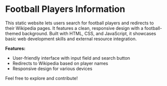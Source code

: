 # Football Players Information

This static website lets users search for football players and redirects to their Wikipedia pages. It features a clean, responsive design with a football-themed background. Built with HTML, CSS, and JavaScript, it showcases basic web development skills and external resource integration.

**Features:**
- User-friendly interface with input field and search button
- Redirects to Wikipedia based on player names
- Responsive design for various devices

Feel free to explore and contribute!
